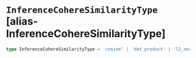 # `InferenceCohereSimilarityType` [alias-InferenceCohereSimilarityType]
```typescript
type InferenceCohereSimilarityType = 'cosine' | 'dot_product' | 'l2_norm';
```
